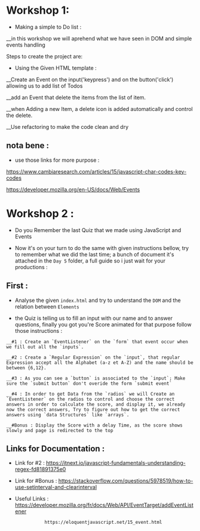# Workshop 1:

* Making a simple to Do list : 

__in this workshop we will aprehend what we have seen in DOM and simple
events handling

Steps to create the project are: 

* Using the Given HTML template : 

__Create an Event on the input('keypress') and on the button('click')
allowing us to add list of Todos

__add an Event that delete the items from the list of item.

__when Adding a new Item, a delete icon is added automatically and control the delete.

__Use refactoring to make the code clean and dry

## nota bene : 
* use those links for more purpose : 

https://www.cambiaresearch.com/articles/15/javascript-char-codes-key-codes

https://developer.mozilla.org/en-US/docs/Web/Events


# Workshop 2 : 

* Do you Remember the last Quiz that we made using JavaScript and Events 

* Now it's on your turn to do the same with given instructions bellow, try to remember what we did the last time; a bunch of document it's attached in the `Day 5` folder, a full guide so i just wait for your productions : 

## First : 

* Analyse the given `index.html` and try to understand the `DOM` and the relation between `Elements`

* the Quiz is telling us to fill an input with our name and to answer questions, finally you got you're Score animated for that purpose follow those instructions : 

```
__#1 : Create an `EventListener` on the `form` that event occur when we fill out all the `inputs`.

__#2 : Create a `Regular Expression` on the `input`, that regular Expression accept all the Alphabet (a-z et A-Z) and the name should be between {6,12}.

__#3 : As you can see a `button` is associated to the `input`; Make sure the `submit button` don't overide the form `submit event`

__#4 : In order to get Data from the `radios` we will Create an `EventListener` on the radios to control and choose the correct answers in order to calculate the score, and display it, we already now the correct answers, Try to figure out how to get the correct answers using `data Structures` like `arrays`.

__#Bonus : Display the Score with a delay Time, as the score shows slowly and page is redirected to the top 
```

## Links for Documentation : 

* Link for #2 : https://itnext.io/javascript-fundamentals-understanding-regex-fd81891375e0

* Link for #Bonus :  https://stackoverflow.com/questions/5978519/how-to-use-setinterval-and-clearinterval

* Useful Links : https://developer.mozilla.org/fr/docs/Web/API/EventTarget/addEventListener
                    
                 https://eloquentjavascript.net/15_event.html

                 
     




